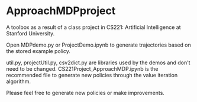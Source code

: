 # ApproachMDPproject
A toolbox as a result of a class project in CS221: Artificial Intelligence at Stanford University.

Open MDPdemo.py or ProjectDemo.ipynb to generate trajectories based on the stored example policy.

util.py, projectUtil.py, csv2dict.py are libraries used by the demos and don't need to be changed.
CS221Project_ApproachMDP.ipynb is the recommended file to generate new policies through the value iteration algorithm.

Please feel free to generate new policies or make improvements.
